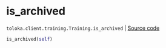 # is_archived
`toloka.client.training.Training.is_archived` | [Source code](https://github.com/Toloka/toloka-kit/blob/v1.1.3/src/client/training.py#L123)

```python
is_archived(self)
```

